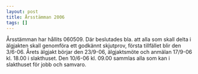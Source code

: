 ```yaml
---
layout: post
title: Årsstämman 2006
tags: []
---
```

Årsstämman har hållits 060509.
Där beslutades bla. att alla som skall delta i älgjakten skall genomföra ett godkännt skjutprov, första tillfället blir den 3/6-06.
Årets älgjakt börjar den 23/9-06, älgjaktsmöte och anmälan 17/9-06 kl. 18.00 i slakthuset.
Den 10/6-06 kl. 09.00 sammlas alla som kan i slakthuset för jobb och samvaro.
